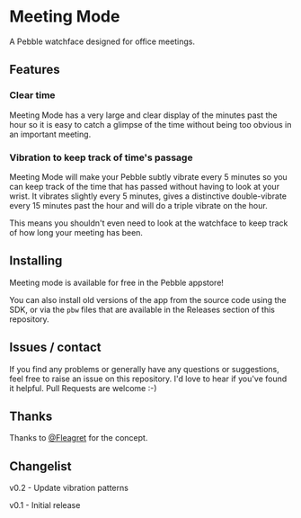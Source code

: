 Meeting Mode
============

A Pebble watchface designed for office meetings.

## Features

### Clear time

Meeting Mode has a very large and clear display of the minutes past
the hour so it is easy to catch a glimpse of the time without being
too obvious in an important meeting.

### Vibration to keep track of time's passage

Meeting Mode will make your Pebble subtly vibrate every 5 minutes so
you can keep track of the time that has passed without having to look
at your wrist. It vibrates slightly every 5 minutes, gives a
distinctive double-vibrate every 15 minutes past the hour and will do
a triple vibrate on the hour.

This means you shouldn't even need to look at the watchface to keep
track of how long your meeting has been.

## Installing

Meeting mode is available for free in the Pebble appstore!

You can also install old versions of the app from the source code
using the SDK, or via the `pbw` files that are available in the
Releases section of this repository.

## Issues / contact

If you find any problems or generally have any questions or
suggestions, feel free to raise an issue on this repository. I'd love
to hear if you've found it helpful. Pull Requests are welcome :-)

## Thanks

Thanks to [@Fleagret](https://twitter.com/Fleagret) for the concept.

## Changelist

v0.2 - Update vibration patterns

v0.1 - Initial release
